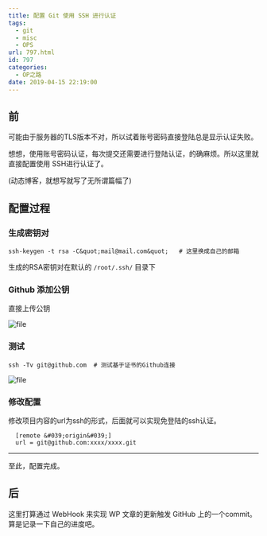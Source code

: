 ```yaml
---
title: 配置 Git 使用 SSH 进行认证
tags:
  - git
  - misc
  - OPS
url: 797.html
id: 797
categories:
  - OP之路
date: 2019-04-15 22:19:00
---
```


前
-

可能由于服务器的TLS版本不对，所以试着账号密码直接登陆总是显示认证失败。

想想，使用账号密码认证，每次提交还需要进行登陆认证，的确麻烦。所以这里就直接配置使用 SSH进行认证了。

(动态博客，就想写就写了无所谓篇幅了)

配置过程
----

### 生成密钥对

    ssh-keygen -t rsa -C&quot;mail@mail.com&quot;   # 这里换成自己的邮箱

生成的RSA密钥对在默认的 `/root/.ssh/` 目录下

### Github 添加公钥

直接上传公钥

![file](https://i.loli.net/2019/04/15/5cb48b4d176ee.png)

### 测试

    ssh -Tv git@github.com  # 测试基于证书的Github连接

![file](https://i.loli.net/2019/04/15/5cb48b1a75629.png)

### 修改配置

修改项目内容的url为ssh的形式，后面就可以实现免登陆的ssh认证。

      [remote &#039;origin&#039;]
      url = git@github.com:xxxx/xxxx.git

* * *

至此，配置完成。

后
-

这里打算通过 WebHook 来实现 WP 文章的更新触发 GitHub 上的一个commit。算是记录一下自己的进度吧。